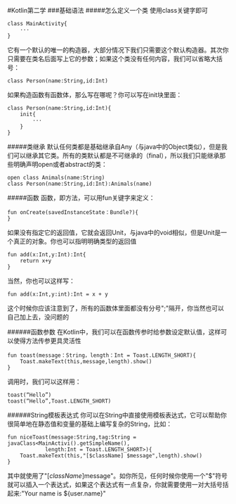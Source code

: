 #Kotlin第二学
###基础语法
#####怎么定义一个类
使用class关键字即可

	class MainActivity{
		···	
	}
它有一个默认的唯一的构造器，大部分情况下我们只需要这个默认构造器。其次你只需要在类名后面写上它的参数；如果这个类没有任何内容，我们可以省略大括号：

	class Person(name:String,id:Int)
如果构造函数有函数体，那么写在哪呢？你可以写在init块里面：

	class Person(name:String,id:Int){
		init{
			···		
		}
	}

#####类继承
默认任何类都是基础继承自Any（与java中的Object类似），但是我们可以继承其它类。所有的类默认都是不可继承的（final），所以我们只能继承那些明确声明open或者abstract的类：

	open class Animals(name:String)
	class Person(name:String,id:Int):Animals(name)

#####函数
函数，即方法，可以用fun关键字来定义：
	
	fun onCreate(savedInstanceState：Bundle?){
	}
如果没有指定它的返回值，它就会返回Unit，与java中的void相似，但是Unit是一个真正的对象。你也可以指明明确类型的返回值
			
	fun add(x:Int,y:Int):Int{
		return x+y
	}
当然，你也可以这样写：

	fun add(x:Int,y:int):Int = x + y
这个时候你应该注意到了，所有的函数体里面都没有分号";"隔开，你当然也可以自己加上去，没问题的

######函数参数
在Kotlin中，我们可以在函数传参时给参数设定默认值，这样可以使得方法传参更具灵活性

	fun toast(message：String，length：Int = Toast.LENGTH_SHORT){
		Toast.makeText(this,message,length).show()	
	} 
调用时，我们可以这样用：

	toast(“Hello”)
	toast(“Hello”,Toast.LENGTH_SHORT)

######String模板表达式
你可以在String中直接使用模板表达式，它可以帮助你很简单地在静态值和变量的基础上编写复杂的String，比如：

	fun niceToast(message:String,tag:String = javaClass<MainActivi().getSimpleName(),
				length:Int = Toast.LENGTH_SHORT>){
		Toast.makeText(this,"[$className] $message",length).show()
	}
其中就使用了"[$className]$message"。如你所见，任何时候你使用一个"$"符号就可以插入一个表达式，如果这个表达式有一点复杂，你就需要使用一对大括号括起来:"Your name is ${user.name}"


